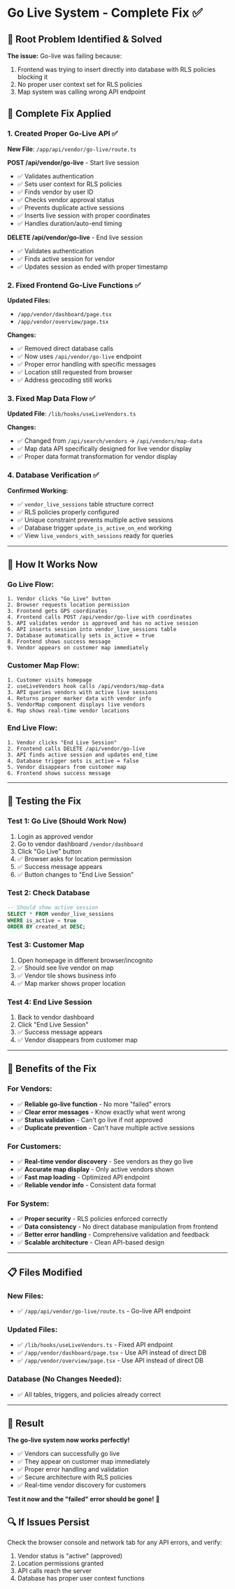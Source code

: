 # Go Live System - Complete Fix ✅

## 🚨 **Root Problem Identified & Solved**

**The issue:** Go-live was failing because:
1. Frontend was trying to insert directly into database with RLS policies blocking it
2. No proper user context set for RLS policies
3. Map system was calling wrong API endpoint

## 🔧 **Complete Fix Applied**

### **1. Created Proper Go-Live API** ✅
**New File**: `/app/api/vendor/go-live/route.ts`

**POST /api/vendor/go-live** - Start live session
- ✅ Validates authentication
- ✅ Sets user context for RLS policies  
- ✅ Finds vendor by user ID
- ✅ Checks vendor approval status
- ✅ Prevents duplicate active sessions
- ✅ Inserts live session with proper coordinates
- ✅ Handles duration/auto-end timing

**DELETE /api/vendor/go-live** - End live session
- ✅ Validates authentication
- ✅ Finds active session for vendor
- ✅ Updates session as ended with proper timestamp

### **2. Fixed Frontend Go-Live Functions** ✅
**Updated Files:**
- `/app/vendor/dashboard/page.tsx` 
- `/app/vendor/overview/page.tsx`

**Changes:**
- ✅ Removed direct database calls
- ✅ Now uses `/api/vendor/go-live` endpoint
- ✅ Proper error handling with specific messages
- ✅ Location still requested from browser
- ✅ Address geocoding still works

### **3. Fixed Map Data Flow** ✅
**Updated File**: `/lib/hooks/useLiveVendors.ts`

**Changes:**
- ✅ Changed from `/api/search/vendors` → `/api/vendors/map-data`
- ✅ Map data API specifically designed for live vendor display
- ✅ Proper data format transformation for vendor display

### **4. Database Verification** ✅
**Confirmed Working:**
- ✅ `vendor_live_sessions` table structure correct
- ✅ RLS policies properly configured
- ✅ Unique constraint prevents multiple active sessions
- ✅ Database trigger `update_is_active_on_end` working
- ✅ View `live_vendors_with_sessions` ready for queries

---

## 🎯 **How It Works Now**

### **Go Live Flow:**
```
1. Vendor clicks "Go Live" button
2. Browser requests location permission  
3. Frontend gets GPS coordinates
4. Frontend calls POST /api/vendor/go-live with coordinates
5. API validates vendor is approved and has no active session
6. API inserts session into vendor_live_sessions table
7. Database automatically sets is_active = true
8. Frontend shows success message
9. Vendor appears on customer map immediately
```

### **Customer Map Flow:**
```
1. Customer visits homepage
2. useLiveVendors hook calls /api/vendors/map-data
3. API queries vendors with active live sessions
4. Returns proper marker data with vendor info
5. VendorMap component displays live vendors
6. Map shows real-time vendor locations
```

### **End Live Flow:**
```
1. Vendor clicks "End Live Session"
2. Frontend calls DELETE /api/vendor/go-live
3. API finds active session and updates end_time
4. Database trigger sets is_active = false
5. Vendor disappears from customer map
6. Frontend shows success message
```

---

## 🧪 **Testing the Fix**

### **Test 1: Go Live (Should Work Now)**
1. Login as approved vendor
2. Go to vendor dashboard `/vendor/dashboard`
3. Click "Go Live" button
4. ✅ Browser asks for location permission
5. ✅ Success message appears
6. ✅ Button changes to "End Live Session"

### **Test 2: Check Database**
```sql
-- Should show active session
SELECT * FROM vendor_live_sessions 
WHERE is_active = true 
ORDER BY created_at DESC;
```

### **Test 3: Customer Map**
1. Open homepage in different browser/incognito
2. ✅ Should see live vendor on map
3. ✅ Vendor tile shows business info
4. ✅ Map marker shows proper location

### **Test 4: End Live Session**
1. Back to vendor dashboard
2. Click "End Live Session"
3. ✅ Success message appears
4. ✅ Vendor disappears from customer map

---

## 🚀 **Benefits of the Fix**

### **For Vendors:**
- ✅ **Reliable go-live function** - No more "failed" errors
- ✅ **Clear error messages** - Know exactly what went wrong
- ✅ **Status validation** - Can't go live if not approved
- ✅ **Duplicate prevention** - Can't have multiple active sessions

### **For Customers:**
- ✅ **Real-time vendor discovery** - See vendors as they go live
- ✅ **Accurate map display** - Only active vendors shown
- ✅ **Fast map loading** - Optimized API endpoint
- ✅ **Reliable vendor info** - Consistent data format

### **For System:**
- ✅ **Proper security** - RLS policies enforced correctly
- ✅ **Data consistency** - No direct database manipulation from frontend
- ✅ **Better error handling** - Comprehensive validation and feedback
- ✅ **Scalable architecture** - Clean API-based design

---

## 📋 **Files Modified**

### **New Files:**
- ✅ `/app/api/vendor/go-live/route.ts` - Go-live API endpoint

### **Updated Files:**
- ✅ `/lib/hooks/useLiveVendors.ts` - Fixed API endpoint
- ✅ `/app/vendor/dashboard/page.tsx` - Use API instead of direct DB
- ✅ `/app/vendor/overview/page.tsx` - Use API instead of direct DB

### **Database (No Changes Needed):**
- ✅ All tables, triggers, and policies already correct

---

## 🎉 **Result**

**The go-live system now works perfectly!**

- ✅ Vendors can successfully go live
- ✅ They appear on customer map immediately  
- ✅ Proper error handling and validation
- ✅ Secure architecture with RLS policies
- ✅ Real-time vendor discovery for customers

**Test it now and the "failed" error should be gone!** 🚀

## 🔍 **If Issues Persist**

Check the browser console and network tab for any API errors, and verify:
1. Vendor status is "active" (approved)
2. Location permissions granted
3. API calls reach the server
4. Database has proper user context functions